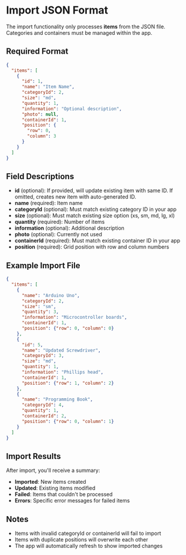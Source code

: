 # Import JSON Format

The import functionality only processes **items** from the JSON file. Categories and containers must be managed within the app.

## Required Format

```json
{
  "items": [
    {
      "id": 1,
      "name": "Item Name",
      "categoryId": 2,
      "size": "md",
      "quantity": 1,
      "information": "Optional description",
      "photo": null,
      "containerId": 1,
      "position": {
        "row": 0,
        "column": 3
      }
    }
  ]
}
```

## Field Descriptions

- **id** (optional): If provided, will update existing item with same ID. If omitted, creates new item with auto-generated ID.
- **name** (required): Item name
- **categoryId** (optional): Must match existing category ID in your app
- **size** (optional): Must match existing size option (xs, sm, md, lg, xl)
- **quantity** (required): Number of items
- **information** (optional): Additional description
- **photo** (optional): Currently not used
- **containerId** (required): Must match existing container ID in your app
- **position** (required): Grid position with row and column numbers

## Example Import File

```json
{
  "items": [
    {
      "name": "Arduino Uno",
      "categoryId": 2,
      "size": "sm",
      "quantity": 3,
      "information": "Microcontroller boards",
      "containerId": 1,
      "position": {"row": 0, "column": 0}
    },
    {
      "id": 5,
      "name": "Updated Screwdriver",
      "categoryId": 3,
      "size": "md",
      "quantity": 1,
      "information": "Phillips head",
      "containerId": 1,
      "position": {"row": 1, "column": 2}
    },
    {
      "name": "Programming Book",
      "categoryId": 4,
      "quantity": 1,
      "containerId": 2,
      "position": {"row": 0, "column": 1}
    }
  ]
}
```

## Import Results

After import, you'll receive a summary:
- **Imported**: New items created
- **Updated**: Existing items modified
- **Failed**: Items that couldn't be processed
- **Errors**: Specific error messages for failed items

## Notes

- Items with invalid categoryId or containerId will fail to import
- Items with duplicate positions will overwrite each other
- The app will automatically refresh to show imported changes